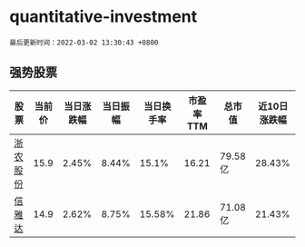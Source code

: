 # quantitative-investment

`最后更新时间：2022-03-02 13:30:43 +0800`

## 强势股票

|股票|当前价|当日涨跌幅|当日振幅|当日换手率|市盈率TTM|总市值|近10日涨跌幅|
|----|----|----|----|----|----|----|----|
|[浙农股份](https://xueqiu.com/S/SZ002758)|15.9|2.45%|8.44%|15.1%|16.21|79.58亿|28.43%|
|[信雅达](https://xueqiu.com/S/SH600571)|14.9|2.62%|8.75%|15.58%|21.86|71.08亿|21.43%|
